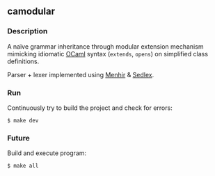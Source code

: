 ## camodular

### Description
A naïve grammar inheritance through modular extension mechanism mimicking idiomatic [OCaml](https://ocaml.org/) syntax (`extends`, `opens`) on simplified class definitions.

Parser + lexer implemented using [Menhir](https://gitlab.inria.fr/fpottier/menhir) & [Sedlex](https://gitlab.inria.fr/fpottier/menhir).

### Run

Continuously try to build the project and check for errors:

```
$ make dev
```

### Future

Build and execute program:

```bash
$ make all
```
